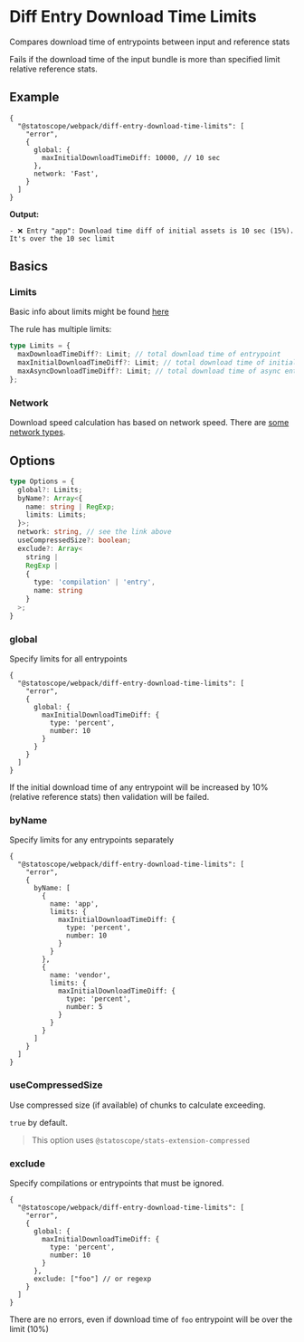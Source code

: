 # Diff Entry Download Time Limits

Compares download time of entrypoints between input and reference stats

Fails if the download time of the input bundle is more than specified limit relative reference stats.

## Example

```json5
{
  "@statoscope/webpack/diff-entry-download-time-limits": [
    "error",
    {
      global: {
        maxInitialDownloadTimeDiff: 10000, // 10 sec 
      },
      network: 'Fast',
    }
  ]
}
```

**Output:**

```
- ❌ Entry "app": Download time diff of initial assets is 10 sec (15%). It's over the 10 sec limit
```

## Basics

### Limits

Basic info about limits might be found [here](/statoscope/statoscope/packages/stats-validator-plugin-webpack/docs/limits.md)

The rule has multiple limits:

```ts
type Limits = {
  maxDownloadTimeDiff?: Limit; // total download time of entrypoint
  maxInitialDownloadTimeDiff?: Limit; // total download time of initial entrypoint chunks
  maxAsyncDownloadTimeDiff?: Limit; // total download time of async entrypoint chunks
};
```

### Network

Download speed calculation has based on network speed. There are [some network types](/statoscope/statoscope/packages/stats-validator-plugin-webpack/docs/network-types.md).

## Options

```ts
type Options = {
  global?: Limits;
  byName?: Array<{
    name: string | RegExp;
    limits: Limits;
  }>;
  network: string, // see the link above
  useCompressedSize?: boolean;
  exclude?: Array<
    string |
    RegExp |
    {
      type: 'compilation' | 'entry',
      name: string
    }
  >;
}
```

### global

Specify limits for all entrypoints

```json5
{
  "@statoscope/webpack/diff-entry-download-time-limits": [
    "error",
    {
      global: {
        maxInitialDownloadTimeDiff: {
          type: 'percent',
          number: 10
        }
      }
    }
  ]
}
```

If the initial download time of any entrypoint will be increased by 10% (relative reference stats) then validation will be failed.

### byName

Specify limits for any entrypoints separately

```json5
{
  "@statoscope/webpack/diff-entry-download-time-limits": [
    "error",
    {
      byName: [
        {
          name: 'app',
          limits: {
            maxInitialDownloadTimeDiff: {
              type: 'percent',
              number: 10
            }
          }
        },
        {
          name: 'vendor',
          limits: {
            maxInitialDownloadTimeDiff: {
              type: 'percent',
              number: 5
            }
          }
        }
      ]
    }
  ]
}
```

### useCompressedSize

Use compressed size (if available) of chunks to calculate exceeding.

`true` by default.

> This option uses `@statoscope/stats-extension-compressed`

### exclude

Specify compilations or entrypoints that must be ignored.

```json5
{
  "@statoscope/webpack/diff-entry-download-time-limits": [
    "error",
    {
      global: {
        maxInitialDownloadTimeDiff: {
          type: 'percent',
          number: 10
        }
      },
      exclude: ["foo"] // or regexp
    }
  ]
}
```

There are no errors, even if download time of `foo` entrypoint will be over the limit (10%)
